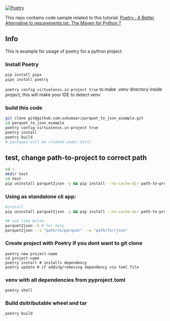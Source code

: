 [![Poetry](https://img.shields.io/endpoint?url=https://python-poetry.org/badge/v0.json)](https://python-poetry.org/)

This repo contains code sample related to this tutorial:  [Poetry : A Better Alternative to requirements.txt. The Maven for Python ?](https://rovingdev.com/p/poetry-a-better-alternative-to-requirementstxt)

## Info
This is example for usage of poetry for a python project.

### Install Poetry
```bash
pip install pipx
pipx install poetry
```

`poetry config virtualenvs.in-project true` to make .venv directory inside project, this will make your IDE to detect venv

### build this code
```bash
git clone git@github.com:sukumaar/parquet_to_json_example.git
cd parquet_to_json_example
poetry config virtualenvs.in-project true
poetry install
poetry build
# packages will be created under dist/
```
## test, change path-to-project to correct path
```bash
cd ~
mkdir test
cd test
pip uninstall parquet2json -y && pip install --no-cache-dir path-to-project/dist/parquet2json-0.1.0-py3-none-any.whl
```

### Using as standalone cli app:

```bash
#install
pip uninstall parquet2json -y && pip install --no-cache-dir path-to-project/dist/parquet2json-0.1.0-py3-none-any.whl

## use like below
parquet2json -h # for help
parquet2json --i "path/to/parquet" --o "path/for/json"
```

### Create project with Poetry if you dont want to git clone
```
poetry new project-name
cd project-name
poetry install # installs dependency
poetry update # if adding/removing dependency via toml file
```

### venv with all dependencies from pyproject.toml
```poetry shell```

### Build dsitributable wheel and tar
```poetry build```

